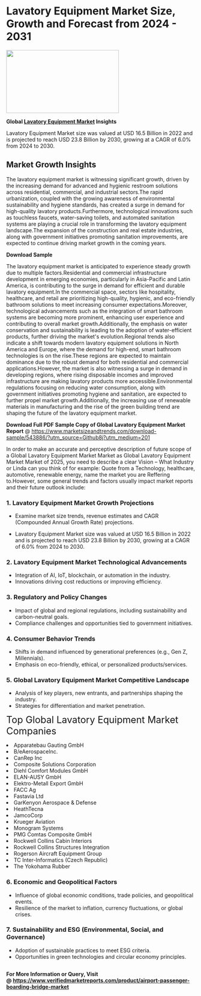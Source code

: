<H1>Lavatory Equipment Market Size, Growth and Forecast from 2024 - 2031</H1><img class="aligncenter size-medium wp-image-584254" src="https://thirdeyenews.in/wp-content/uploads/2024/09/Global-Market-Research-300x168.jpeg" alt="" width="300" height="168" /><p><strong>Global&nbsp;<a href="https://www.marketsizeandtrends.com/download-sample/543886/?utm_source=Github8j?utm_medium=201">Lavatory Equipment Market</a> Insights</strong></p><p>Lavatory Equipment Market size was valued at USD 16.5 Billion in 2022 and is projected to reach USD 23.8 Billion by 2030, growing at a CAGR of 6.0% from 2024 to 2030.</p><p><h2>Market Growth Insights</h2> <p>The lavatory equipment market is witnessing significant growth, driven by the increasing demand for advanced and hygienic restroom solutions across residential, commercial, and industrial sectors.The rapid urbanization, coupled with the growing awareness of environmental sustainability and hygiene standards, has created a surge in demand for high-quality lavatory products.Furthermore, technological innovations such as touchless faucets, water-saving toilets, and automated sanitation systems are playing a crucial role in transforming the lavatory equipment landscape.The expansion of the construction and real estate industries, along with government initiatives promoting sanitation improvements, are expected to continue driving market growth in the coming years.</p> <p><strong>Download Sample</strong></p> <p>The lavatory equipment market is anticipated to experience steady growth due to multiple factors.Residential and commercial infrastructure development in emerging economies, particularly in Asia-Pacific and Latin America, is contributing to the surge in demand for efficient and durable lavatory equipment.In the commercial space, sectors like hospitality, healthcare, and retail are prioritizing high-quality, hygienic, and eco-friendly bathroom solutions to meet increasing consumer expectations.Moreover, technological advancements such as the integration of smart bathroom systems are becoming more prominent, enhancing user experience and contributing to overall market growth.Additionally, the emphasis on water conservation and sustainability is leading to the adoption of water-efficient products, further driving the market's evolution.Regional trends also indicate a shift towards modern lavatory equipment solutions in North America and Europe, where the demand for high-end, smart bathroom technologies is on the rise.These regions are expected to maintain dominance due to the robust demand for both residential and commercial applications.However, the market is also witnessing a surge in demand in developing regions, where rising disposable incomes and improved infrastructure are making lavatory products more accessible.Environmental regulations focusing on reducing water consumption, along with government initiatives promoting hygiene and sanitation, are expected to further propel market growth.Additionally, the increasing use of renewable materials in manufacturing and the rise of the green building trend are shaping the future of the lavatory equipment market.<p><span class=""><strong>Download Full PDF Sample Copy of Global Lavatory Equipment Market Report</strong> @ <a href="https://www.marketsizeandtrends.com/download-sample/543886/?utm_source=Github8j?utm_medium=201" target="_blank">https://www.marketsizeandtrends.com/download-sample/543886/?utm_source=Github8j?utm_medium=201</a></span></p><p>In order to make an accurate and perceptive description of future scope of a Global&nbsp;Lavatory Equipment Market Market as Global&nbsp;Lavatory Equipment Market Market of 2025, you need to describe a clear Vision &ndash; What Industry or Linda can you think of for example: Quote from a Technology, healthcare, automotive, renewable energy, name the market you are Reffering to.However, some general trends and factors usually impact market reports and their future outlook include:</p><h3>1.&nbsp;<strong>Lavatory Equipment Market Growth Projections</strong></h3><ul><li>Examine market size trends, revenue estimates and CAGR (Compounded Annual Growth Rate) projections.</li><li><p>Lavatory Equipment Market size was valued at USD 16.5 Billion in 2022 and is projected to reach USD 23.8 Billion by 2030, growing at a CAGR of 6.0% from 2024 to 2030.</p></li></ul><h3>2.&nbsp;<strong>Lavatory Equipment Market Technological Advancements</strong></h3><ul><li>Integration of AI, IoT, blockchain, or automation in the industry.</li><li>Innovations driving cost reductions or improving efficiency.</li></ul><h3>3.&nbsp;<strong>Regulatory and Policy Changes</strong></h3><ul><li>Impact of global and regional regulations, including sustainability and carbon-neutral goals.</li><li>Compliance challenges and opportunities tied to government initiatives.</li></ul><h3>4.&nbsp;<strong>Consumer Behavior Trends</strong></h3><ul><li>Shifts in demand influenced by generational preferences (e.g., Gen Z, Millennials).</li><li>Emphasis on eco-friendly, ethical, or personalized products/services.</li></ul><h3>5.&nbsp;<strong>Global Lavatory Equipment Market Competitive Landscape</strong></h3><ul><li>Analysis of key players, new entrants, and partnerships shaping the industry.</li><li>Strategies for differentiation and market penetration.</li></ul><p data-pm-slice="1 1 []"><span style="color: inherit; font-family: inherit; font-size: 25px;">Top Global Lavatory Equipment Market Companies</span></p><div class="" data-test-id=""><p><li>Apparatebau Gauting GmbH</li><li> B/eAerospaceInc.</li><li> CanRep Inc</li><li> Composite Solutions Corporation</li><li> Diehl Comfort Modules GmbH</li><li> ELAN-AUSY GmbH</li><li> Elektro-Metall Export GmbH</li><li> FACC Ag</li><li> Fastavia Ltd</li><li> GarKenyon Aerospace & Defense</li><li> HeathTecna</li><li> JamcoCorp</li><li> Krueger Aviation</li><li> Monogram Systems</li><li> PMG Comtas Composite GmbH</li><li> Rockwell Collins Cabin Interiors</li><li> Rockwell Collins Structures Integration</li><li> Rogerson Aircraft Equipment Group</li><li> TC Inter-Informatics (Czech Republic)</li><li> The Yokohama Rubber</li></p></div><h3>6.&nbsp;<strong>Economic and Geopolitical Factors</strong></h3><ul><li>Influence of global economic conditions, trade policies, and geopolitical events.</li><li>Resilience of the market to inflation, currency fluctuations, or global crises.</li></ul><h3>7.&nbsp;<strong>Sustainability and ESG (Environmental, Social, and Governance)</strong></h3><ul><li>Adoption of sustainable practices to meet ESG criteria.</li><li>Opportunities in green technologies and circular economy principles.</li></ul><h2><strong style="font-size: 14px;">For More Information or Query, Visit @&nbsp;</strong><a style="background-color: #ffffff; font-size: 14px;" href="https://www.marketsizeandtrends.com/report/lavatory-equipment-market/" target="_blank">https://www.verifiedmarketreports.com/product/airport-passenger-boarding-bridge-market</a></h2>